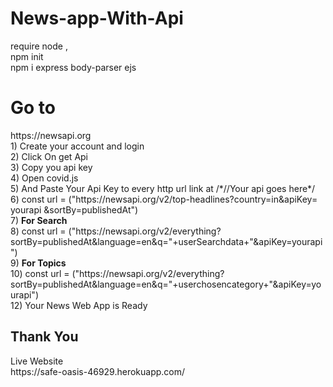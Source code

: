 # News-app-With-Api
require
node ,<br>
npm init<br>
npm i express body-parser ejs<br>
<h1>Go to</h1>
https://newsapi.org<br>
1) Create your account and login<br>
2) Click On get Api <br>
3) Copy you api key<br>
4) Open covid.js<br>
5) And Paste Your Api Key to every http url link at /*//Your api goes here*/<br>
6) const url = ("https://newsapi.org/v2/top-headlines?country=in&apiKey= yourapi &sortBy=publishedAt")<br>
7) <b>For Search</b></br>
8) const url = ("https://newsapi.org/v2/everything?sortBy=publishedAt&language=en&q="+userSearchdata+"&apiKey=yourapi")<br>
9) <b>For Topics</b></br>
10) const url = ("https://newsapi.org/v2/everything?sortBy=publishedAt&language=en&q="+userchosencategory+"&apiKey=yourapi")<br>
12) Your News Web App is Ready
<h2>Thank You</h2>
Live Website<br>
https://safe-oasis-46929.herokuapp.com/
